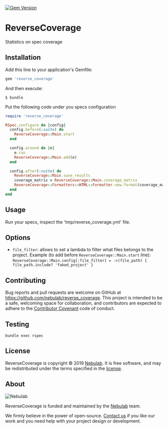 [![Gem Version](https://badge.fury.io/rb/reverse_coverage.svg)](https://badge.fury.io/rb/reverse_coverage)

# ReverseCoverage

Statistics on spec coverage

## Installation

Add this line to your application's Gemfile:

```ruby
gem 'reverse_coverage'
```

And then execute:

```console
$ bundle
```

Put the following code under you specs configuration

```ruby
require 'reverse_coverage'

RSpec.configure do |config|
  config.before(:suite) do
    ReverseCoverage::Main.start
  end

  config.around do |e|
    e.run
    ReverseCoverage::Main.add(e)
  end

  config.after(:suite) do
    ReverseCoverage::Main.save_results
    coverage_matrix = ReverseCoverage::Main.coverage_matrix
    ReverseCoverage::Formatters::HTML::Formatter.new.format(coverage_matrix)
  end
end
```

## Usage

Run your specs, inspect the 'tmp/reverse_coverage.yml' file.

## Options

- `file_filter`: allows to set a lambda to filter what files belongs to the project. Example (to add before `ReverseCoverage::Main.start` line): `ReverseCoverage::Main.config[:file_filter] = ->(file_path) { file_path.include? 'faked_project' }`

## Contributing

Bug reports and pull requests are welcome on GitHub at https://github.com/nebulab/reverse_coverage. This project is intended to be a safe, welcoming space for collaboration, and contributors are expected to adhere to the [Contributor Covenant](http://contributor-covenant.org) code of conduct.

## Testing

`bundle exec rspec`

## License

ReverseCoverage is copyright © 2019 [Nebulab](http://nebulab.it/). It is free software, and may be redistributed under the terms specified in the [license](LICENSE.txt).

## About

![Nebulab](http://nebulab.it/assets/images/public/logo.svg)

ReverseCoverage is funded and maintained by the [Nebulab](http://nebulab.it/) team.

We firmly believe in the power of open-source. [Contact us](http://nebulab.it/contact-us/) if you like our work and you need help with your project design or development.
